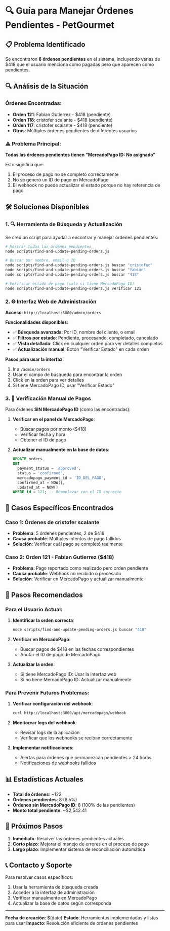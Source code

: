 # 🔍 Guía para Manejar Órdenes Pendientes - PetGourmet

## 📋 Problema Identificado

Se encontraron **8 órdenes pendientes** en el sistema, incluyendo varias de $418 que el usuario menciona como pagadas pero que aparecen como pendientes.

## 🔍 Análisis de la Situación

### Órdenes Encontradas:
- **Orden 121**: Fabian Gutierrez - $418 (pendiente)
- **Orden 118**: cristofer scalante - $418 (pendiente) 
- **Orden 117**: cristofer scalante - $418 (pendiente)
- **Otras**: Múltiples órdenes pendientes de diferentes usuarios

### ⚠️ Problema Principal:
**Todas las órdenes pendientes tienen "MercadoPago ID: No asignado"**

Esto significa que:
1. El proceso de pago no se completó correctamente
2. No se generó un ID de pago en MercadoPago
3. El webhook no puede actualizar el estado porque no hay referencia de pago

## 🛠️ Soluciones Disponibles

### 1. 🔍 Herramienta de Búsqueda y Actualización

Se creó un script para ayudar a encontrar y manejar órdenes pendientes:

```bash
# Mostrar todas las órdenes pendientes
node scripts/find-and-update-pending-orders.js

# Buscar por nombre, email o ID
node scripts/find-and-update-pending-orders.js buscar "cristofer"
node scripts/find-and-update-pending-orders.js buscar "fabian"
node scripts/find-and-update-pending-orders.js buscar "418"

# Verificar estado de pago (solo si tiene MercadoPago ID)
node scripts/find-and-update-pending-orders.js verificar 121
```

### 2. 🌐 Interfaz Web de Administración

**Acceso**: `http://localhost:3000/admin/orders`

**Funcionalidades disponibles**:
- ✅ **Búsqueda avanzada**: Por ID, nombre del cliente, o email
- ✅ **Filtros por estado**: Pendiente, procesando, completado, cancelado
- ✅ **Vista detallada**: Click en cualquier orden para ver detalles completos
- ✅ **Actualización manual**: Botón "Verificar Estado" en cada orden

**Pasos para usar la interfaz**:
1. Ir a `/admin/orders`
2. Usar el campo de búsqueda para encontrar la orden
3. Click en la orden para ver detalles
4. Si tiene MercadoPago ID, usar "Verificar Estado"

### 3. 📱 Verificación Manual de Pagos

Para órdenes **SIN MercadoPago ID** (como las encontradas):

1. **Verificar en el panel de MercadoPago**:
   - Buscar pagos por monto ($418)
   - Verificar fecha y hora
   - Obtener el ID de pago

2. **Actualizar manualmente en la base de datos**:
   ```sql
   UPDATE orders 
   SET 
     payment_status = 'approved',
     status = 'confirmed',
     mercadopago_payment_id = 'ID_DEL_PAGO',
     confirmed_at = NOW(),
     updated_at = NOW()
   WHERE id = 121; -- Reemplazar con el ID correcto
   ```

## 🚨 Casos Específicos Encontrados

### Caso 1: Órdenes de cristofer scalante
- **Problema**: 5 órdenes pendientes, 2 de $418
- **Causa probable**: Múltiples intentos de pago fallidos
- **Solución**: Verificar cuál pago se completó realmente

### Caso 2: Orden 121 - Fabian Gutierrez ($418)
- **Problema**: Pago reportado como realizado pero orden pendiente
- **Causa probable**: Webhook no recibido o procesado
- **Solución**: Verificar en MercadoPago y actualizar manualmente

## 🔧 Pasos Recomendados

### Para el Usuario Actual:

1. **Identificar la orden correcta**:
   ```bash
   node scripts/find-and-update-pending-orders.js buscar "418"
   ```

2. **Verificar en MercadoPago**:
   - Buscar pagos de $418 en las fechas correspondientes
   - Anotar el ID de pago de MercadoPago

3. **Actualizar la orden**:
   - Si tiene MercadoPago ID: Usar la interfaz web
   - Si no tiene MercadoPago ID: Actualizar manualmente

### Para Prevenir Futuros Problemas:

1. **Verificar configuración del webhook**:
   ```bash
   curl http://localhost:3000/api/mercadopago/webhook
   ```

2. **Monitorear logs del webhook**:
   - Revisar logs de la aplicación
   - Verificar que los webhooks se reciban correctamente

3. **Implementar notificaciones**:
   - Alertas para órdenes que permanezcan pendientes > 24 horas
   - Notificaciones de webhooks fallidos

## 📊 Estadísticas Actuales

- **Total de órdenes**: ~122
- **Órdenes pendientes**: 8 (6.5%)
- **Órdenes sin MercadoPago ID**: 8 (100% de las pendientes)
- **Monto total pendiente**: ~$2,542.41

## 🎯 Próximos Pasos

1. **Inmediato**: Resolver las órdenes pendientes actuales
2. **Corto plazo**: Mejorar el manejo de errores en el proceso de pago
3. **Largo plazo**: Implementar sistema de reconciliación automática

## 📞 Contacto y Soporte

Para resolver casos específicos:
1. Usar la herramienta de búsqueda creada
2. Acceder a la interfaz de administración
3. Verificar manualmente en MercadoPago
4. Actualizar la base de datos según corresponda

---

**Fecha de creación**: $(date)
**Estado**: Herramientas implementadas y listas para usar
**Impacto**: Resolución eficiente de órdenes pendientes
